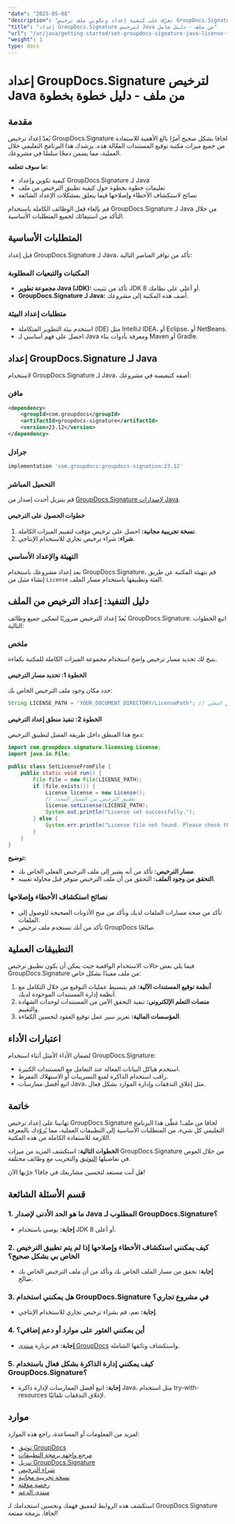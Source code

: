 ```yaml
---
"date": "2025-05-08"
"description": "تعرّف على كيفية إعداد وتكوين ملف ترخيص GroupDocs.Signature لـ Java بكفاءة. يضمن هذا الدليل التفصيلي دمجًا سلسًا في مشاريعك."
"title": "إعداد GroupDocs.Signature لترخيص Java من ملف - دليل شامل"
"url": "/ar/java/getting-started/set-groupdocs-signature-java-license-from-file/"
"weight": 1
type: docs
---
```

# إعداد GroupDocs.Signature لترخيص Java من ملف - دليل خطوة بخطوة

## مقدمة

يُعدّ إعداد ترخيص GroupDocs.Signature لجافا بشكل صحيح أمرًا بالغ الأهمية للاستفادة من جميع ميزات مكتبة توقيع المستندات الفعّالة هذه. يرشدك هذا البرنامج التعليمي خلال العملية، مما يضمن دمجًا سلسًا في مشروعك.

**ما سوف تتعلمه:**
- كيفية تكوين وإعداد GroupDocs.Signature لـ Java
- تعليمات خطوة بخطوة حول كيفية تطبيق الترخيص من ملف
- نصائح لاستكشاف الأخطاء وإصلاحها فيما يتعلق بمشكلات الإعداد الشائعة

قم بإلغاء قفل الوظائف الكاملة باستخدام GroupDocs.Signature لـ Java من خلال التأكد من استيفائك لجميع المتطلبات الأساسية.

## المتطلبات الأساسية

قبل إعداد GroupDocs.Signature لـ Java، تأكد من توافر العناصر التالية:

### المكتبات والتبعيات المطلوبة
- **مجموعة تطوير Java (JDK):** تأكد من تثبيت JDK 8 أو أعلى على نظامك.
- **GroupDocs.Signature لـ Java:** أضف هذه المكتبة إلى مشروعك.

### متطلبات إعداد البيئة
- استخدم بيئة التطوير المتكاملة (IDE) مثل IntelliJ IDEA، أو Eclipse، أو NetBeans.
- احصل على فهم أساسي لـ Java ومعرفة بأدوات بناء Maven أو Gradle.

## إعداد GroupDocs.Signature لـ Java

لاستخدام GroupDocs.Signature لـ Java، أضفه كتبعيسة في مشروعك:

### مافن
```xml
<dependency>
    <groupId>com.groupdocs</groupId>
    <artifactId>groupdocs-signature</artifactId>
    <version>23.12</version>
</dependency>
```

### جرادل
```gradle
implementation 'com.groupdocs:groupdocs-signation:23.12'
```

### التحميل المباشر
قم بتنزيل أحدث إصدار من [GroupDocs.Signature لإصدارات Java](https://releases.groupdocs.com/signature/java/).

#### خطوات الحصول على الترخيص
1. **نسخة تجريبية مجانية:** احصل على ترخيص مؤقت لتقييم الميزات الكاملة.
2. **شراء:** شراء ترخيص تجاري للاستخدام الإنتاجي.

### التهيئة والإعداد الأساسي
بعد إعداد مشروعك باستخدام GroupDocs.Signature، قم بتهيئة المكتبة عن طريق إنشاء مثيل من `License` الفئة وتطبيقها باستخدام مسار الملف.

## دليل التنفيذ: إعداد الترخيص من الملف

يُعدّ إعداد الترخيص ضروريًا لتمكين جميع وظائف GroupDocs.Signature. اتبع الخطوات التالية:

### ملخص
يتيح لك تحديد مسار ترخيص واضح استخدام مجموعة الميزات الكاملة للمكتبة بكفاءة.

#### الخطوة 1: تحديد مسار الترخيص
حدد مكان وجود ملف الترخيص الخاص بك:
```java
String LICENSE_PATH = "YOUR_DOCUMENT_DIRECTORY/LicensePath"; // استبداله بمسار ملف الترخيص الفعلي
```

#### الخطوة 2: تنفيذ منطق إعداد الترخيص
دمج هذا المنطق داخل طريقة الفصل لتطبيق الترخيص:
```java
import com.groupdocs.signature.licensing.License;
import java.io.File;

public class SetLicenseFromFile {
    public static void run() {
        File file = new File(LICENSE_PATH);
        if (file.exists()) {
            License license = new License();
            // تطبيق الترخيص من المسار المحدد
            license.setLicense(LICENSE_PATH);
            System.out.println("License set successfully.");
        } else {
            System.err.println("License file not found. Please check the path.");
        }
    }
}
```
**توضيح:**
- **مسار الترخيص:** تأكد من أنه يشير إلى ملف الترخيص الفعلي الخاص بك.
- **التحقق من وجود الملف:** التحقق من أن ملف الترخيص متوفر قبل محاولة تعيينه.

### نصائح استكشاف الأخطاء وإصلاحها
- تأكد من صحة مسارات الملفات لديك وتأكد من منح الأذونات الصحيحة للوصول إلى الملفات.
- تأكد من أنك تستخدم ملف ترخيص GroupDocs صالحًا.

## التطبيقات العملية
فيما يلي بعض حالات الاستخدام الواقعية حيث يمكن أن يكون تطبيق ترخيص GroupDocs.Signature من ملف مفيدًا بشكل خاص:
1. **أنظمة توقيع المستندات الآلية:** قم بتبسيط عمليات التوقيع من خلال التكامل مع أنظمة إدارة المستندات الموجودة لديك.
2. **منصات التعلم الإلكتروني:** تنفيذ التحقق الآمن من المستندات لوحدات الشهادة والتقييم.
3. **المؤسسات المالية:** تعزيز سير عمل توقيع العقود لتحسين الكفاءة.

## اعتبارات الأداء
لضمان الأداء الأمثل أثناء استخدام GroupDocs.Signature:
- استخدم هياكل البيانات الفعالة عند التعامل مع المستندات الكبيرة.
- راقب استخدام الذاكرة لمنع التسريبات أو الاستهلاك المفرط.
- اتبع أفضل ممارسات Java، مثل إغلاق التدفقات وإدارة الموارد بشكل فعال.

## خاتمة
تهانينا على إعداد ترخيص GroupDocs.Signature لجافا من ملف! غطّى هذا البرنامج التعليمي كل شيء، من المتطلبات الأساسية إلى التطبيقات العملية، مما يُزوّدك بالمعرفة اللازمة للاستفادة الكاملة من هذه المكتبة. 

**الخطوات التالية:**
استكشف المزيد من ميزات GroupDocs.Signature من خلال الغوص في تفاصيلها [التوثيق](https://docs.groupdocs.com/signature/java/) والتجريب مع وظائف مختلفة.

هل أنت مستعد لتحسين مشاريعك في جافا؟ جرّبها الآن!

## قسم الأسئلة الشائعة
### 1. ما هو الحد الأدنى لإصدار Java المطلوب لـ GroupDocs.Signature؟
- **إجابة:** يوصى باستخدام JDK 8 أو أعلى.

### 2. كيف يمكنني استكشاف الأخطاء وإصلاحها إذا لم يتم تطبيق الترخيص الخاص بي بشكل صحيح؟
- **إجابة:** تحقق من مسار الملف الخاص بك وتأكد من أن ملف الترخيص الخاص بك صالح.

### 3. هل يمكنني استخدام GroupDocs.Signature في مشروع تجاري؟
- **إجابة:** نعم، قم بشراء ترخيص تجاري للاستخدام الإنتاجي.

### 4. أين يمكنني العثور على موارد أو دعم إضافي؟
- **إجابة:** قم بزيارة [منتدى GroupDocs](https://forum.groupdocs.com/c/signature/) واستكشاف وثائقها الشاملة.

### 5. كيف يمكنني إدارة الذاكرة بشكل فعال باستخدام GroupDocs.Signature؟
- **إجابة:** اتبع أفضل الممارسات لإدارة ذاكرة Java، مثل استخدام try-with-resources لإغلاق التدفقات تلقائيًا.

## موارد
لمزيد من المعلومات أو المساعدة، راجع هذه الموارد:
- [توثيق GroupDocs](https://docs.groupdocs.com/signature/java/)
- [مرجع واجهة برمجة التطبيقات](https://reference.groupdocs.com/signature/java/)
- [تنزيل GroupDocs.Signature](https://releases.groupdocs.com/signature/java/)
- [شراء الترخيص](https://purchase.groupdocs.com/buy)
- [نسخة تجريبية مجانية](https://releases.groupdocs.com/signature/java/)
- [رخصة مؤقتة](https://purchase.groupdocs.com/temporary-license/)
- [منتدى الدعم](https://forum.groupdocs.com/c/signature/) 

استكشف هذه الروابط لتعميق فهمك وتحسين استخدامك لـ GroupDocs.Signature لجافا. برمجة ممتعة!